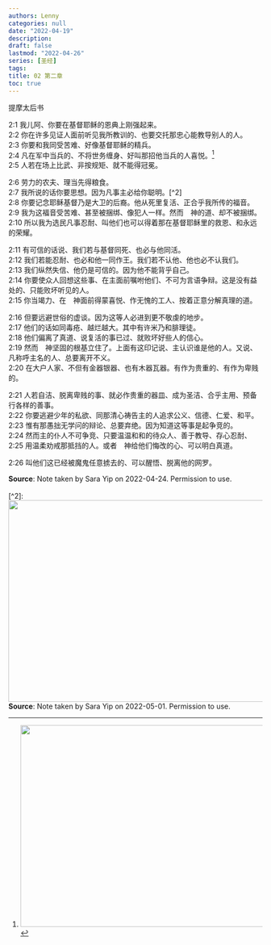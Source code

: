 ```yaml
---
authors: Lenny
categories: null
date: "2022-04-19"
description: 
draft: false
lastmod: "2022-04-26"
series: [圣经]
tags: 
title: 02 第二章
toc: true
---
```

提摩太后书
<!--more-->

2:1 我儿阿、你要在基督耶稣的恩典上刚强起来。  
2:2 你在许多见证人面前听见我所教训的、也要交托那忠心能教导别人的人。  
2:3 你要和我同受苦难、好像基督耶稣的精兵。  
2:4 凡在军中当兵的、不将世务缠身、好叫那招他当兵的人喜悦。[^1]  
2:5 人若在场上比武、非按规矩、就不能得冠冕。  

2:6 劳力的农夫、理当先得粮食。  
2:7 我所说的话你要思想。因为凡事主必给你聪明。[^2]  
2:8 你要记念耶稣基督乃是大卫的后裔。他从死里复活、正合乎我所传的福音。  
2:9 我为这福音受苦难、甚至被捆绑、像犯人一样。然而　神的道、却不被捆绑。  
2:10 所以我为选民凡事忍耐、叫他们也可以得着那在基督耶稣里的救恩、和永远的荣耀。  

2:11 有可信的话说、我们若与基督同死、也必与他同活。  
2:12 我们若能忍耐、也必和他一同作王。我们若不认他、他也必不认我们。  
2:13 我们纵然失信、他仍是可信的。因为他不能背乎自己。  
2:14 你要使众人回想这些事、在主面前嘱咐他们、不可为言语争辩。这是没有益处的、只能败坏听见的人。  
2:15 你当竭力、在　神面前得蒙喜悦、作无愧的工人、按着正意分解真理的道。  

2:16 但要远避世俗的虚谈。因为这等人必进到更不敬虔的地步。  
2:17 他们的话如同毒疮、越烂越大。其中有许米乃和腓理徒。  
2:18 他们偏离了真道、说复活的事已过、就败坏好些人的信心。  
2:19 然而　神坚固的根基立住了。上面有这印记说、主认识谁是他的人。又说、凡称呼主名的人、总要离开不义。  
2:20 在大户人家、不但有金器银器、也有木器瓦器。有作为贵重的、有作为卑贱的。  

2:21 人若自洁、脱离卑贱的事、就必作贵重的器皿、成为圣洁、合乎主用、预备行各样的善事。  
2:22 你要逃避少年的私欲、同那清心祷告主的人追求公义、信德、仁爱、和平。  
2:23 惟有那愚拙无学问的辩论、总要弃绝。因为知道这等事是起争竞的。  
2:24 然而主的仆人不可争竞、只要温温和和的待众人、善于教导、存心忍耐、
2:25 用温柔劝戒那抵挡的人。或者　神给他们悔改的心、可以明白真道。  

2:26 叫他们这已经被魔鬼任意掳去的、可以醒悟、脱离他的网罗。  

[^1]: <img width ="720" height= "400" src = "/docs/images_LibertyBC/Image 2022-05-01 at 2.51.00 PM-2Tim 2_1-4.jpeg"/>
<figcaption><b>Source</b>: Note taken by Sara Yip on 2022-04-24.  Permission to use.</figcaption>  
<br />  
[^2]: <img width ="720" height= "400" src = "/docs/images_LibertyBC/Image 2022-05-01 at 2.51.01 PM-2Tim 2_5-7.jpeg"/>
<figcaption><b>Source</b>: Note taken by Sara Yip on 2022-05-01.  Permission to use.</figcaption>

